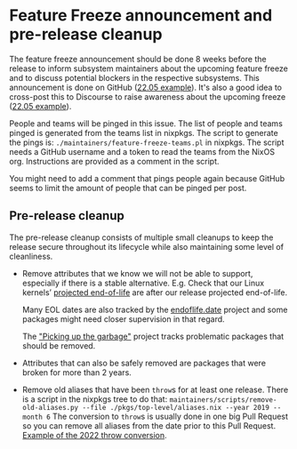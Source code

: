 # Feature Freeze announcement and pre-release cleanup

The feature freeze announcement should be done 8 weeks before the release to
inform subsystem maintainers about the upcoming feature freeze and to discuss
potential blockers in the respective subsystems. This announcement is done on
GitHub ([22.05
example](https://github.com/NixOS/nixpkgs/issues/167025)). It's also a good
idea to cross-post this to Discourse to raise awareness about the upcoming
freeze ([22.05
example](https://discourse.nixos.org/t/22-05-feature-freeze/18453)).

People and teams will be pinged in this issue. The list of people and teams
pinged is generated from the teams list in nixpkgs. The script to generate
the pings is: `./maintainers/feature-freeze-teams.pl` in nixpkgs. The script
needs a GitHub username and a token to read the teams from the NixOS org.
Instructions are provided as a comment in the script.

You might need to add a comment that pings people again because GitHub seems
to limit the amount of people that can be pinged per post.

## Pre-release cleanup

The pre-release cleanup consists of multiple small cleanups to keep the release
secure throughout its lifecycle while also maintaining some level of
cleanliness.

- Remove attributes that we know we will not be able to support,
  especially if there is a stable alternative. E.g. Check that our
  Linux kernels’ [projected
  end-of-life](https://www.kernel.org/category/releases.html) are
  after our release projected end-of-life.

  Many EOL dates are also tracked by the [endoflife.date](https://endoflife.date)
  project and some packages might need closer supervision in that regard.

  The ["Picking up the garbage"](https://github.com/NixOS/nixpkgs/projects/18)
  project tracks problematic packages that should be removed.

- Attributes that can also be safely removed are packages that were broken for
  more than 2 years.

- Remove old aliases that have been `throw`s for at least one release. There is
  a script in the nixpkgs tree to do that:
  `maintainers/scripts/remove-old-aliases.py --file
  ./pkgs/top-level/aliases.nix --year 2019 --month 6`
  The conversion to `throw`s is usually done in one big Pull Request so you can
  remove all aliases from the date prior to this Pull Request. [Example of the
  2022 throw conversion](https://github.com/NixOS/nixpkgs/pull/161146).
